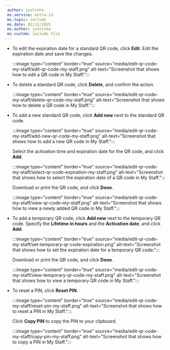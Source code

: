 ```yaml
---
 author: justinha
 ms.service: entra-id
 ms.topic: include
 ms.date: 02/12/2025
 ms.author: justinha
 ms.custom: include file
---
```

- To edit the expiration date for a standard QR code, click **Edit**. Edit the expiration date and save the changes.

  :::image type="content" border="true" source="media/edit-qr-code-my-staff/edit-qr-code-my-staff.png" alt-text="Screenshot that shows how to edit a QR code in My Staff.":::

- To delete a standard QR code, click **Delete**, and confirm the action.

  :::image type="content" border="true" source="media/edit-qr-code-my-staff/delete-qr-code-my-staff.png" alt-text="Screenshot that shows how to delete a QR code in My Staff.":::

- To add a new standard QR code, click **Add new** next to the standard QR code.

  :::image type="content" border="true" source="media/edit-qr-code-my-staff/add-new-qr-code-my-staff.png" alt-text="Screenshot that shows how to add a new QR code in My Staff.":::

  Select the activation time and expiration date for the QR code, and click **Add**. 

  :::image type="content" border="true" source="media/edit-qr-code-my-staff/select-qr-code-expiration-my-staff.png" alt-text="Screenshot that shows how to select the expiration date of a QR code in My Staff.":::

  Download or print the QR code, and click **Done**.

  :::image type="content" border="true" source="media/edit-qr-code-my-staff/view-qr-code-my-staff.png" alt-text="Screenshot that shows how to view a newly added QR code in My Staff.":::

- To add a temporary QR code, click **Add new** next to the temporary QR code. Specify the **Lifetime in hours** and the **Activation date**, and click **Add**.

  :::image type="content" border="true" source="media/edit-qr-code-my-staff/set-temporary-qr-code-expiration.png" alt-text="Screenshot that shows how to set the expiration date for a temporary QR code.":::

  Download or print the QR code, and click **Done**.

  :::image type="content" border="true" source="media/edit-qr-code-my-staff/view-temporary-qr-code-my-staff.png" alt-text="Screenshot that shows how to view a temporary QR code in My Staff.":::

- To reset a PIN, click **Reset PIN**. 

  :::image type="content" border="true" source="media/edit-qr-code-my-staff/reset-pin-my-staff.png" alt-text="Screenshot that shows how to reset a PIN in My Staff.":::

  Click **Copy PIN** to copy the PIN to your clipboard.

  :::image type="content" border="true" source="media/edit-qr-code-my-staff/copy-pin-my-staff.png" alt-text="Screenshot that shows how to copy a PIN in My Staff.":::

